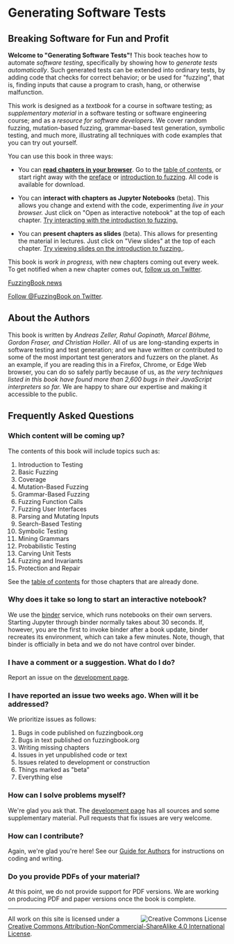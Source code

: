 # Generating Software Tests
## Breaking Software for Fun and Profit

__Welcome to "Generating Software Tests"!__  This book teaches how to automate _software testing_, specifically by showing how to _generate tests automatically_.  Such generated tests can be extended into ordinary tests, by adding code that checks for correct behavior; or be used for "fuzzing", that is, finding inputs that cause a program to crash, hang, or otherwise malfunction.

This work is designed as a _textbook_ for a course in software testing; as _supplementary material_ in a software testing or software engineering course; and as a _resource for software developers_. We cover random fuzzing, mutation-based fuzzing, grammar-based test generation, symbolic testing, and much more, illustrating all techniques with code examples that you can try out yourself.

You can use this book in three ways:

* You can __[read chapters in your browser](http://www.fuzzingbook.org/html/Main.html)__.  Go to the [table of contents](http://www.fuzzingbook.org/html/Main.html), or start right away with the [preface](http://www.fuzzingbook.org/html/Preface.html) or [introduction to fuzzing](http://www.fuzzingbook.org/html/Basic_Fuzzing.html).  All code is available for download.

* You can __interact with chapters as Jupyter Notebooks__ (beta).  This allows you change and extend with the code, experimenting _live in your browser._  Just click on "Open as interactive notebook" at the top of each chapter.  [Try interacting with the introduction to fuzzing.](https://mybinder.org/v2/gh/uds-se/fuzzingbook/master?filepathnnotebooks/Basic_Fuzzing.ipynb)

* You can __present chapters as slides__ (beta).  This allows for presenting the material in lectures.  Just click on "View slides" at the top of each chapter. [Try viewing slides on the introduction to fuzzing.](http://www.fuzzingbook.org/slides/Basic_Fuzzing.slides.html).

This book is _work in progress,_ with new chapters coming out every week.  To get notified when a new chapter comes out, <a href="https://twitter.com/FuzzingBook?ref_src=twsrc%5Etfw" data-show-count="false">follow us on Twitter</a><script async src="https://platform.twitter.com/widgets.js" charset="utf-8"></script>.


<a class="twitter-timeline" href="https://twitter.com/FuzzingBook?ref_src=twsrc%5Etfw">FuzzingBook news</a> <script async src="https://platform.twitter.com/widgets.js" charset="utf-8"></script>

<a href="https://twitter.com/FuzzingBook?ref_src=twsrc%5Etfw" class="twitter-follow-button" data-show-count="false">Follow @FuzzingBook on Twitter</a><script async src="https://platform.twitter.com/widgets.js" charset="utf-8"></script>.



## About the Authors

This book is written by _Andreas Zeller, Rahul Gopinath, Marcel Böhme, Gordon Fraser, and Christian Holler_.  All of us are long-standing experts in software testing and test generation; and we have written or contributed to some of the most important test generators and fuzzers on the planet.  As an example, if you are reading this in a Firefox, Chrome, or Edge Web browser, you can do so safely partly because of us, as _the very techniques listed in this book have found more than 2,600 bugs in their JavaScript interpreters so far._  We are happy to share our expertise and making it accessible to the public.


## Frequently Asked Questions

### Which content will be coming up?

The contents of this book will include topics such as:

1. Introduction to Testing
2. Basic Fuzzing
3. Coverage
4. Mutation-Based Fuzzing
5. Grammar-Based Fuzzing
6. Fuzzing Function Calls
7. Fuzzing User Interfaces
8. Parsing and Mutating Inputs
9. Search-Based Testing
10. Symbolic Testing
11. Mining Grammars
12. Probabilistic Testing
13. Carving Unit Tests
14. Fuzzing and Invariants
15. Protection and Repair

See the [table of contents](http://www.fuzzingbook.org/html/Main.html) for those chapters that are already done.


### Why does it take so long to start an interactive notebook?

We use the [binder](https://mybinder.org) service, which runs notebooks on their own servers.  Starting Jupyter through binder normally takes about 30 seconds. If, however, you are the first to invoke binder after a book update, binder recreates its environment, which can take a few minutes.  Note, though, that binder is officially in beta and we do not have control over binder.


### I have a comment or a suggestion.  What do I do?

Report an issue on the [development page](https://github.com/uds-se/fuzzingbook/issues).


### I have reported an issue two weeks ago.  When will it be addressed?

We prioritize issues as follows:

1. Bugs in code published on fuzzingbook.org
2. Bugs in text published on fuzzingbook.org
3. Writing missing chapters
4. Issues in yet unpublished code or text
5. Issues related to development or construction
6. Things marked as "beta"
7. Everything else


### How can I solve problems myself?

We're glad you ask that.  The [development page](https://github.com/uds-se/fuzzingbook/) has all sources and some supplementary material.  Pull requests that fix issues are very welcome.


### How can I contribute?

Again, we're glad you're here!  See our [Guide for Authors](https://github.com/uds-se/fuzzingbook/notebooks/Guide_For_Authors.ipynb) for instructions on coding and writing.


### Do you provide PDFs of your material?

At this point, we do not provide support for PDF versions.  We are working on producing PDF and paper versions once the book is complete.


<hr>

<img style="float:right" src="https://i.creativecommons.org/l/by-nc-sa/4.0/88x31.png" alt="Creative Commons License">

All work on this site is licensed under a [Creative Commons Attribution-NonCommercial-ShareAlike 4.0 International License](http://creativecommons.org/licenses/by-nc-sa/4.0/).